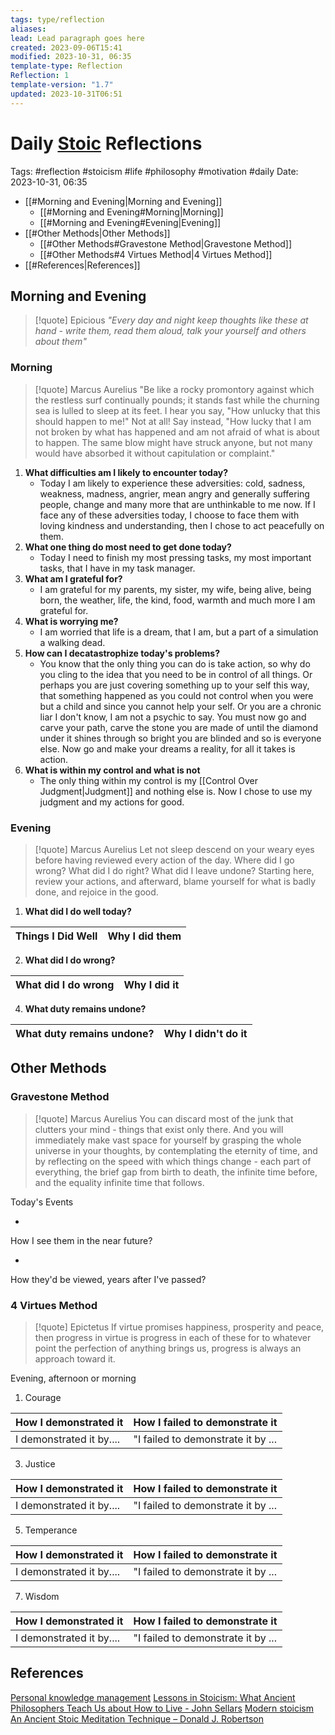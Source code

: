 ```yaml
---
tags: type/reflection
aliases: 
lead: Lead paragraph goes here
created: 2023-09-06T15:41
modified: 2023-10-31, 06:35
template-type: Reflection
Reflection: 1
template-version: "1.7"
updated: 2023-10-31T06:51
---
```



# Daily [Stoic](../SLIP-BOX/Stoicism.md) Reflections

Tags:  #reflection #stoicism #life #philosophy #motivation #daily 
Date: 2023-10-31, 06:35

- [[#Morning and Evening|Morning and Evening]]
	- [[#Morning and Evening#Morning|Morning]]
	- [[#Morning and Evening#Evening|Evening]]
- [[#Other Methods|Other Methods]]
	- [[#Other Methods#Gravestone Method|Gravestone Method]]
	- [[#Other Methods#4 Virtues Method|4 Virtues Method]]
- [[#References|References]]


## Morning and Evening

> [!quote] Epicious 
> _"Every day and night keep thoughts like these at hand - write them, read them aloud, talk your yourself and others about them"_

### Morning

> [!quote] Marcus Aurelius
> "Be like a rocky promontory against which the restless surf continually pounds; it stands fast while the churning sea is lulled to sleep at its feet. I hear you say, "How unlucky that this should happen to me!" Not at all! Say instead, "How lucky that I am not broken by what has happened and am not afraid of what is about to happen. The same blow might have struck anyone, but not many would have absorbed it without capitulation or complaint."

1. **What difficulties am I likely to encounter today?**
	- Today I am likely to experience these adversities: cold, sadness, weakness,  madness, angrier, mean angry and generally suffering people, change and many more that are unthinkable to me now. If I face any of these adversities today, I choose to face them with loving kindness and understanding, then I chose to act peacefully on them. 
2. **What one thing do most need to get done today?**
	- Today I need to finish my most pressing tasks, my most important tasks, that I have in my task manager. 
1. **What am I grateful for?**
	- I am grateful for my parents, my sister, my wife, being alive, being born, the weather, life, the kind, food, warmth and much more I am grateful for.
2. **What is worrying me?**
	- I am worried that life is a dream, that I am, but a part of a simulation a walking dead. 
3. **How can I decatastrophize today's problems?**
	- You know that the only thing you can do is take action, so why do you cling to the idea that you need to be in control of all things. Or perhaps you are just covering something up to your self this way, that something happened as you could not control when you were but a child and since you cannot help your self. Or you are a chronic liar I don't know, I am not a psychic to say. You must now go and carve your path, carve the stone you are made of until the diamond under it shines through so bright you are blinded and so is everyone else. Now go and make your dreams a reality, for all it takes is action. 
4. **What is within my control and what is not**
	- The only thing within my control is my [[Control Over Judgment|Judgment]] and nothing else is. Now I chose to use my judgment and my actions for good.

### Evening

> [!quote] Marcus Aurelius
> Let not sleep descend on your weary eyes before having reviewed every action of the day. Where did I go wrong? What did I do right? What did I leave undone? Starting here, review your actions, and afterward, blame yourself for what is badly done, and rejoice in the good.

1. **What did I do well today?**

| Things I Did Well | Why I did them |
| ------------------- | ---------------- |

2. **What did I do wrong?**

| What did I do wrong | Why I did it |
| ------------------- | ---------------- |

4. **What duty remains undone?**

| What duty remains undone? | Why I didn't do it |
| ------------------- | ---------------- |

## Other Methods

### Gravestone Method

> [!quote] Marcus Aurelius
> You can discard most of the junk that clutters your mind - things that exist only there. And you will immediately make vast space for yourself by grasping the whole universe in your thoughts, by contemplating the eternity of time, and by reflecting on the speed with which things change - each part of everything, the brief gap from birth to death, the infinite time before, and the equality infinite time that follows. 

Today's Events 

-

How I see them in the near future? 

-

How they'd be viewed, years after I've passed?

### 4 Virtues Method

> [!quote] Epictetus 
> If virtue promises happiness, prosperity and peace, then progress in virtue is progress in each of these for to whatever point the perfection of anything brings us, progress is always an approach toward it.

Evening, afternoon or morning

1. Courage 

| How I demonstrated it  | How I failed to demonstrate it |
| ------------------- | ---------------- |
| I demonstrated it by....                 | "I failed to demonstrate it by ...              |

3. Justice

| How I demonstrated it  | How I failed to demonstrate it |
| ------------------- | ---------------- |
| I demonstrated it by....                 | "I failed to demonstrate it by ...             

5. Temperance

| How I demonstrated it  | How I failed to demonstrate it |
| ------------------- | ---------------- |
| I demonstrated it by....                 | "I failed to demonstrate it by ...             

7. Wisdom

| How I demonstrated it  | How I failed to demonstrate it |
| ------------------- | ---------------- |
| I demonstrated it by....                 | "I failed to demonstrate it by ...             

## References

[Personal knowledge management](Personal%20knowledge%20management.md)
[Lessons in Stoicism: What Ancient Philosophers Teach Us about How to Live - John Sellars](https://books.google.cz/books/about/Lessons_in_Stoicism.html?id=ky84zQEACAAJ&redir_esc=y)
[Modern stoicism](https://modernstoicism.com/)
[An Ancient Stoic Meditation Technique – Donald J. Robertson](https://donaldrobertson.name/2017/03/22/an-ancient-stoic-meditation-technique/)



